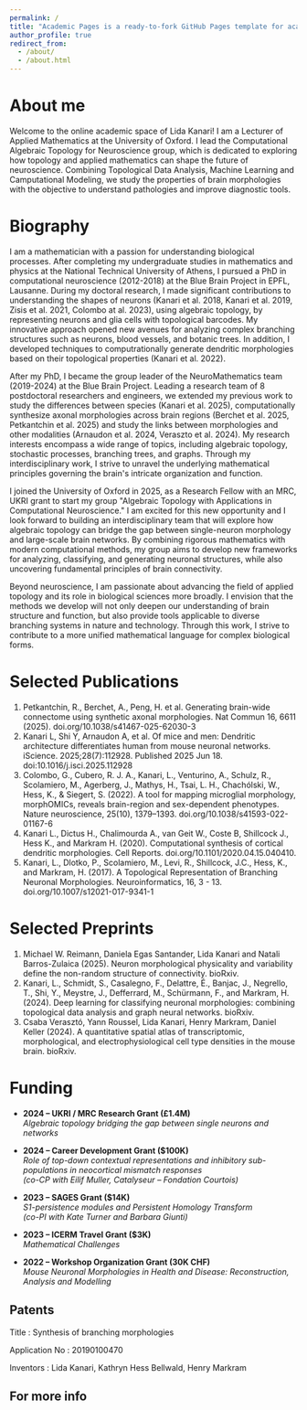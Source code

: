```yaml
---
permalink: /
title: "Academic Pages is a ready-to-fork GitHub Pages template for academic personal websites"
author_profile: true
redirect_from: 
  - /about/
  - /about.html
---
```


About me 
======

Welcome to the online academic space of Lida Kanari! I am a Lecturer of Applied Mathematics at the University of Oxford. I lead the Computational Algebraic Topology for Neuroscience group, which is dedicated to exploring how topology and applied mathematics can shape the future of neuroscience. Combining Topological Data Analysis, Machine Learning and Camputational Modeling, we study the properties of brain morphologies with the objective to understand pathologies and improve diagnostic tools.

Biography 
======

I am a mathematician with a passion for understanding biological processes. After completing my undergraduate studies in mathematics and physics at the National Technical University of Athens, I pursued a PhD in computational neuroscience (2012-2018) at the Blue Brain Project in EPFL, Lausanne. During my doctoral research, I made significant contributions to understanding the shapes of neurons (Kanari et al. 2018, Kanari et al. 2019, Zisis et al. 2021, Colombo at al. 2023), using algebraic topology, by representing neurons and glia cells with topological barcodes. My innovative approach opened new avenues for analyzing complex branching structures such as neurons, blood vessels, and botanic trees. In addition, I developed techniques to computrationally generate dendritic morphologies based on their topological properties (Kanari et al. 2022). 

After my PhD, I became the group leader of the NeuroMathematics team (2019-2024) at the Blue Brain Project. Leading a research team of 8 postdoctoral researchers and engineers, we extended my previous work to study the differences between species (Kanari et al. 2025), computationally synthesize axonal morphologies across brain regions (Berchet et al. 2025, Petkantchin et al. 2025) and study the links between morphologies and other modalities (Arnaudon et al. 2024, Veraszto et al. 2024). My research interests encompass a wide range of topics, including algebraic topology, stochastic processes, branching trees, and graphs. Through my interdisciplinary work, I strive to unravel the underlying mathematical principles governing the brain's intricate organization and function.

I joined the University of Oxford in 2025, as a Research Fellow with an MRC, UKRI grant to start my group "Algebraic Topology with Applications in Computational Neuroscience." I am excited for this new opportunity and I look forward to building an interdisciplinary team that will explore how algebraic topology can bridge the gap between single-neuron morphology and large-scale brain networks. By combining rigorous mathematics with modern computational methods, my group aims to develop new frameworks for analyzing, classifying, and generating neuronal structures, while also uncovering fundamental principles of brain connectivity.

Beyond neuroscience, I am passionate about advancing the field of applied topology and its role in biological sciences more broadly. I envision that the methods we develop will not only deepen our understanding of brain structure and function, but also provide tools applicable to diverse branching systems in nature and technology. Through this work, I strive to contribute to a more unified mathematical language for complex biological forms.


Selected Publications
======
1. Petkantchin, R., Berchet, A., Peng, H. et al. Generating brain-wide connectome using synthetic axonal morphologies. Nat Commun 16, 6611 (2025). doi.org/10.1038/s41467-025-62030-3
2. Kanari L, Shi Y, Arnaudon A, et al. Of mice and men: Dendritic architecture differentiates human from mouse neuronal networks. iScience. 2025;28(7):112928. Published 2025 Jun 18. doi:10.1016/j.isci.2025.112928
3. Colombo, G., Cubero, R. J. A., Kanari, L., Venturino, A., Schulz, R., Scolamiero, M., Agerberg, J., Mathys, H., Tsai, L. H., Chachólski, W., Hess, K., & Siegert, S. (2022). A tool for mapping microglial morphology, morphOMICs, reveals brain-region and sex-dependent phenotypes. Nature neuroscience, 25(10), 1379–1393. doi.org/10.1038/s41593-022-01167-6
4. Kanari L., Dictus H., Chalimourda A., van Geit W., Coste B, Shillcock J., Hess K., and Markram H. (2020). Computational synthesis of cortical dendritic morphologies. Cell Reports. doi.org/10.1101/2020.04.15.040410. 
5. Kanari, L., Dlotko, P., Scolamiero, M., Levi, R., Shillcock, J.C., Hess, K., and Markram, H. (2017). A Topological Representation of Branching Neuronal Morphologies. Neuroinformatics, 16, 3 - 13. doi.org/10.1007/s12021-017-9341-1

Selected Preprints
======

1. Michael W. Reimann, Daniela Egas Santander, Lida Kanari and Natali Barros-Zulaica (2025).  Neuron morphological physicality and variability define the non-random structure of connectivity. bioRxiv.
2. Kanari, L., Schmidt, S., Casalegno, F., Delattre, É., Banjac, J., Negrello, T., Shi, Y., Meystre, J., Defferrard, M., Schürmann, F., and Markram, H. (2024). Deep learning for classifying neuronal morphologies: combining topological data analysis and graph neural networks. bioRxiv.
3. Csaba Verasztó, Yann Roussel, Lida Kanari, Henry Markram, Daniel Keller (2024). A quantitative spatial atlas of transcriptomic, morphological, and electrophysiological cell type densities in the mouse brain. bioRxiv.

Funding
======

- **2024 – UKRI / MRC Research Grant (£1.4M)**  
  *Algebraic topology bridging the gap between single neurons and networks*  

- **2024 – Career Development Grant ($100K)**  
  *Role of top-down contextual representations and inhibitory sub-populations in neocortical mismatch responses*  
  *(co-CP with Eilif Muller, Catalyseur – Fondation Courtois)*  

- **2023 – SAGES Grant ($14K)**  
  *S1-persistence modules and Persistent Homology Transform*  
  *(co-PI with Kate Turner and Barbara Giunti)*  

- **2023 – ICERM Travel Grant ($3K)**  
  *Mathematical Challenges*  

- **2022 – Workshop Organization Grant (30K CHF)**  
  *Mouse Neuronal Morphologies in Health and Disease: Reconstruction, Analysis and Modelling*

Patents
------

Title : Synthesis of branching morphologies


Application No : 20190100470


Inventors : Lida Kanari, Kathryn Hess Bellwald, Henry Markram


For more info
------

